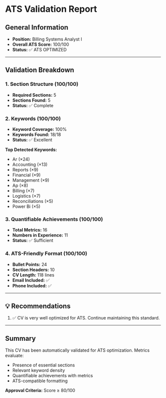 # ATS Validation Report

## General Information

- **Position:** Billing Systems Analyst I
- **Overall ATS Score:** 100/100
- **Status:** ✅ ATS OPTIMIZED

---

## Validation Breakdown

### 1. Section Structure (100/100)

- **Required Sections:** 5
- **Sections Found:** 5
- **Status:** ✅ Complete

### 2. Keywords (100/100)

- **Keyword Coverage:** 100%
- **Keywords Found:** 18/18
- **Status:** ✅ Excellent

**Top Detected Keywords:**
- Ar (×24)
- Accounting (×13)
- Reports (×9)
- Financial (×9)
- Management (×9)
- Ap (×8)
- Billing (×7)
- Logistics (×7)
- Reconciliations (×5)
- Power Bi (×5)


### 3. Quantifiable Achievements (100/100)

- **Total Metrics:** 16
- **Numbers in Experience:** 11
- **Status:** ✅ Sufficient

### 4. ATS-Friendly Format (100/100)

- **Bullet Points:** 24
- **Section Headers:** 10
- **CV Length:** 118 lines
- **Email Included:** ✅
- **Phone Included:** ✅

---

## 💡 Recommendations

1. ✅ CV is very well optimized for ATS. Continue maintaining this standard.

---

## Summary

This CV has been automatically validated for ATS optimization. Metrics evaluate:
- Presence of essential sections
- Relevant keyword density
- Quantifiable achievements with metrics
- ATS-compatible formatting

**Approval Criteria:** Score ≥ 80/100

